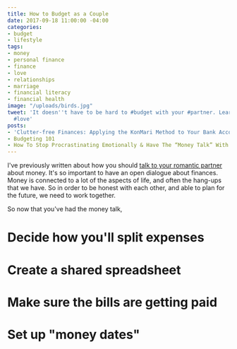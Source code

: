 ```yaml
---
title: How to Budget as a Couple
date: 2017-09-18 11:00:00 -04:00
categories:
- budget
- lifestyle
tags:
- money
- personal finance
- finance
- love
- relationships
- marriage
- financial literacy
- financial health
image: "/uploads/birds.jpg"
tweet: 'It doesn''t have to be hard to #budget with your #partner. Learn how! #money
  #love'
posts:
- 'Clutter-free Finances: Applying the KonMari Method to Your Bank Account'
- Budgeting 101
- How To Stop Procrastinating Emotionally & Have The “Money Talk” With Your S.O.
---
```


I've previously written about how you should [talk to your romantic partner](https://www.maggiegermano.com/blog/have-the-money-talk) about money. It's so important to have an open dialogue about finances. Money is connected to a lot of the aspects of life, and often the hang-ups that we have. So in order to be honest with each other, and able to plan for the future, we need to work together.

So now that you've had the money talk,

# Decide how you'll split expenses

# Create a shared spreadsheet

# Make sure the bills are getting paid

# Set up "money dates"